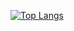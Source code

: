 [![Top Langs](https://github-readme-stats.vercel.app/api/top-langs/?username=Scripter928&hide_progress=false&theme=dark)](https://github.com/Scripter928/github-readme-stats)

<!---
Scripter928/Scripter928 is a ✨ special ✨ repository because its `README.md` (this file) appears on your GitHub profile.
You can click the Preview link to take a look at your changes.
--->
